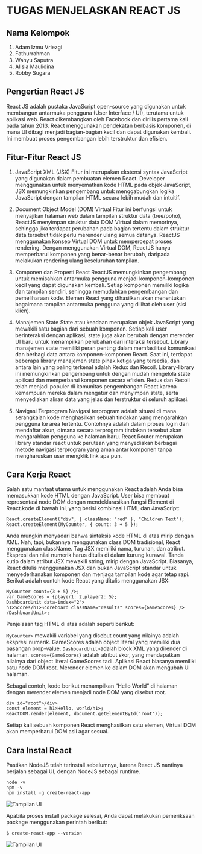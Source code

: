 # TUGAS MENJELASKAN REACT JS
## Nama Kelompok
1. Adam Izmu Vriezgi
2. Fathurrahman
3. Wahyu Saputra
4. Alisia Maulidina
5. Robby Sugara

## Pengertian React JS

React JS adalah pustaka JavaScript open-source yang digunakan untuk membangun antarmuka pengguna (User Interface / UI), terutama untuk aplikasi web. React dikembangkan oleh Facebook dan dirilis pertama kali pada tahun 2013.
React menggunakan pendekatan berbasis komponen, di mana UI dibagi menjadi bagian-bagian kecil dan dapat digunakan kembali. Ini membuat proses pengembangan lebih terstruktur dan efisien.

## Fitur-Fitur React JS

1.  JavaScript XML (JSX)
Fitur ini merupakan ekstensi syntax JavaScript yang digunakan dalam pembuatan elemen React. Developer menggunakan untuk menyematkan kode HTML pada objek JavaScript, JSX memungkinkan pengembang untuk menggabungkan logika JavaScript dengan tampilan HTML secara lebih mudah dan intuitif.

2. Document Object Model (DOM) Virtual
Fitur ini berfungsi untuk menyajikan halaman web dalam tampilan struktur data (tree/poho), ReactJS menyimpan struktur data DOM Virtual dalam memorinya, sehingga jika terdapat perubahan pada bagian tertentu dalam struktur data tersebut tidak perlu merender ulang semua datanya. ReactJS menggunakan konsep Virtual DOM untuk mempercepat proses rendering. Dengan menggunakan Virtual DOM, ReactJS hanya memperbarui komponen yang benar-benar berubah, daripada melakukan rendering ulang keseluruhan tampilan.

3.  Komponen dan Properti React
ReactJS memungkinkan pengembang untuk memisahkan antarmuka pengguna menjadi komponen-komponen kecil yang dapat digunakan kembali. Setiap komponen memiliki logika dan tampilan sendiri, sehingga memudahkan pengembangan dan pemeliharaan kode. Elemen React yang dihasilkan akan menentukan bagaimana tampilan antarmuka pengguna yang dilihat oleh user (sisi klien).

4. Manajemen State
State atau keadaan merupakan objek JavaScript yang mewakili satu bagian dari sebuah komponen. Setiap kali user berinteraksi dengan aplikasi, state juga akan berubah dengan merender UI baru untuk menampilkan perubahan dari interaksi tersebut. Library manajemen state memiliki peran penting dalam memfasilitasi komunikasi dan berbagi data antara komponen-komponen React. Saat ini, terdapat beberapa library manajemen state pihak ketiga yang tersedia, dan antara lain yang paling terkenal adalah Redux dan Recoil. Library-library ini memungkinkan pengembang untuk dengan mudah mengelola state aplikasi dan memperbarui komponen secara efisien. Redux dan Recoil telah menjadi populer di komunitas pengembangan React karena kemampuan mereka dalam mengatur dan menyimpan state, serta menyediakan aliran data yang jelas dan terstruktur di seluruh aplikasi.

5. Navigasi Terprogram
Navigasi terprogram adalah situasi di mana serangkaian kode menghasilkan sebuah tindakan yang mengarahkan pengguna ke area tertentu. Contohnya adalah dalam proses login dan mendaftar akun, dimana secara terprogram tindakan tersebut akan mengarahkan pengguna ke halaman baru.
React Router merupakan library standar react untuk perutean yang menyediakan berbagai metode navigasi terprogram yang aman antar komponen tanpa mengharuskan user mengklik link apa pun.

## Cara Kerja React


Salah satu manfaat utama untuk menggunakan React adalah Anda bisa memasukkan kode HTML dengan JavaScript.
User bisa membuat representasi node DOM dengan mendeklarasikan fungsi Element di React.kode di bawah ini, yang berisi kombinasi HTML dan JavaScript:

```
React.createElement("div", { className: "red" }, "Children Text");
React.createElement(MyCounter, { count: 3 + 5 });
```

Anda mungkin menyadari bahwa sintaksis kode HTML di atas mirip dengan XML. Nah, tapi, bukannya menggunakan class DOM tradisional, React menggunakan className.
Tag JSX memiliki nama, turunan, dan atribut. Ekspresi dan nilai numerik harus ditulis di dalam kurung kurawal. Tanda kutip dalam atribut JSX mewakili string, mirip dengan JavaScript.
Biasanya, React ditulis menggunakan JSX dan bukan JavaScript standar untuk menyederhanakan komponen dan menjaga tampilan kode agar tetap rapi.
Berikut adalah contoh kode React yang ditulis menggunakan JSX:
```
MyCounter count={3 + 5} />;
var GameScores = {player1: 2,player2: 5};
DashboardUnit data-index="2">
h1>Scores/h1>Scoreboard className="results" scores={GameScores} />
/DashboardUnit>;
```
Penjelasan tag HTML di atas adalah seperti berikut:

```MyCounter>``` mewakili variabel yang disebut count yang nilainya adalah ekspresi numerik.
GameScores adalah object literal yang memiliki dua pasangan prop-value.
```DashboardUnit>```adalah block XML yang dirender di halaman.
```scores={GameScores}``` adalah atribut skor, yang mendapatkan nilainya dari object literal GameScores tadi.
Aplikasi React biasanya memiliki satu node DOM root. Merender elemen ke dalam DOM akan mengubah UI halaman.

Sebagai contoh, kode berikut menampilkan “Hello World” di halaman dengan merender elemen menjadi node DOM yang disebut root.
```
div id="root">/div>
const element = h1>Hello, world/h1>;
ReactDOM.render(element, document.getElementById('root'));
```
Setiap kali sebuah komponen React menghasilkan satu elemen, Virtual DOM akan memperbarui DOM asli agar sesuai.

## Cara Instal React

Pastikan NodeJS telah terinstall sebelumnya, karena React JS nantinya berjalan sebagai UI, dengan NodeJS sebagai runtime.

   ```
   node -v
   npm -v
   npm install -g create-react-app
   ```
   ![Tampilan UI](https://github.com/Adam-iv/react-js/blob/main/img/Screenshot%202025-06-07%20021343.png)

Apabila proses install package selesai, Anda dapat melakukan pemeriksaan package menggunakan perintah berikut:

   ```
   $ create-react-app --version
   ```
   ![Tampilan UI](https://github.com/Adam-iv/react-js/blob/main/img/Screenshot%202025-06-07%20021353.png)

